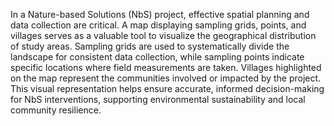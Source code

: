 In a Nature-based Solutions (NbS) project, effective spatial planning and data collection are critical. A map displaying sampling grids, points, and villages serves as a valuable tool to visualize the geographical distribution of study areas. Sampling grids are used to systematically divide the landscape for consistent data collection, while sampling points indicate specific locations where field measurements are taken. Villages highlighted on the map represent the communities involved or impacted by the project. This visual representation helps ensure accurate, informed decision-making for NbS interventions, supporting environmental sustainability and local community resilience.
